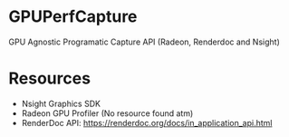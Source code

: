 # GPUPerfCapture
GPU Agnostic Programatic Capture API (Radeon, Renderdoc and Nsight)

# Resources
 - Nsight Graphics SDK
 - Radeon GPU Profiler (No resource found atm)
 - RenderDoc API: https://renderdoc.org/docs/in_application_api.html
